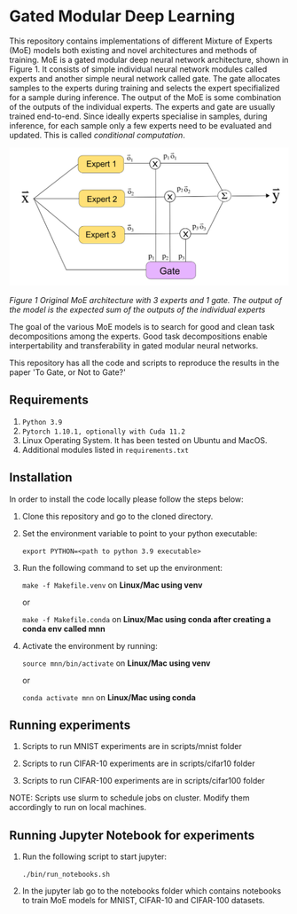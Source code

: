 Gated Modular Deep Learning
=======================================================================================================

This repository contains implementations of different Mixture of Experts (MoE) models both existing and novel architectures and methods of training. MoE is a gated modular deep neural network architecture, shown in Figure 1. It consists of simple individual neural network modules called experts and another simple neural network called gate. The gate allocates samples to the experts during training and selects the expert specifialized for a sample during inference. The output of the MoE is some combination of the outputs of the individual experts. The experts and gate are usually trained end-to-end. Since ideally experts specialise in samples, during inference, for each sample only a few experts need to be evaluated and updated. This is called <em> conditional computation</em>.

<p align="center">
   <img src="figures/moe_expectation.png" width="550" height="250" />
</p>  

*Figure 1 Original MoE architecture with 3 experts and 1 gate. The output of the model is the expected sum of the outputs of the individual experts*

The goal of the various MoE models is to search for good and clean task decompositions among the experts. Good task decompositions enable interpertability and transferability in gated modular neural networks.

This repository has all the code and scripts to reproduce the results in the paper 'To Gate, or Not to Gate?'

Requirements
------------

1. ``Python 3.9`` 
2. ``Pytorch 1.10.1, optionally with Cuda 11.2`` 
3. Linux Operating System. It has been tested on Ubuntu and MacOS. 
4. Additional modules listed in ``requirements.txt``

Installation 
------------

In order to install the code locally please follow the steps below:

1. Clone this repository and go to the cloned directory.

2. Set the environment variable to point to your python executable:

   `export PYTHON=<path to python 3.9 executable>`

3. Run the following command to set up the environment:

   `make -f Makefile.venv` on **Linux/Mac using venv**
   
   or
   
   `make -f Makefile.conda` on **Linux/Mac using conda after creating a conda env called mnn**

4. Activate the environment by running:

   `source mnn/bin/activate` on **Linux/Mac using venv**
   
   or
   
   `conda activate mnn` on **Linux/Mac using conda**

Running experiments
-------------------

1. Scripts to run MNIST experiments are in scripts/mnist folder

2. Scripts to run CIFAR-10 experiments are in scripts/cifar10 folder

3. Scripts to run CIFAR-100 experiments are in scripts/cifar100 folder

NOTE: Scripts use slurm to schedule jobs on cluster. Modify them accordingly to run on local machines.

Running Jupyter Notebook for experiments 
------------------------

1. Run the following script to start jupyter: 

   `./bin/run_notebooks.sh`

2. In the jupyter lab go to the notebooks folder which contains notebooks to train MoE models for MNIST, CIFAR-10 and CIFAR-100 datasets.
